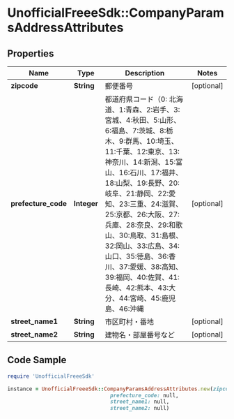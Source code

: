 # UnofficialFreeeSdk::CompanyParamsAddressAttributes

## Properties

Name | Type | Description | Notes
------------ | ------------- | ------------- | -------------
**zipcode** | **String** | 郵便番号 | [optional] 
**prefecture_code** | **Integer** | 都道府県コード（0: 北海道、1:青森、2:岩手、3:宮城、4:秋田、5:山形、6:福島、7:茨城、8:栃木、9:群馬、10:埼玉、11:千葉、12:東京、13:神奈川、14:新潟、15:富山、16:石川、17:福井、18:山梨、19:長野、20:岐阜、21:静岡、22:愛知、23:三重、24:滋賀、25:京都、26:大阪、27:兵庫、28:奈良、29:和歌山、30:鳥取、31:島根、32:岡山、33:広島、34:山口、35:徳島、36:香川、37:愛媛、38:高知、39:福岡、40:佐賀、41:長崎、42:熊本、43:大分、44:宮崎、45:鹿児島、46:沖縄 | [optional] 
**street_name1** | **String** | 市区町村・番地 | [optional] 
**street_name2** | **String** | 建物名・部屋番号など | [optional] 

## Code Sample

```ruby
require 'UnofficialFreeeSdk'

instance = UnofficialFreeeSdk::CompanyParamsAddressAttributes.new(zipcode: null,
                                 prefecture_code: null,
                                 street_name1: null,
                                 street_name2: null)
```


